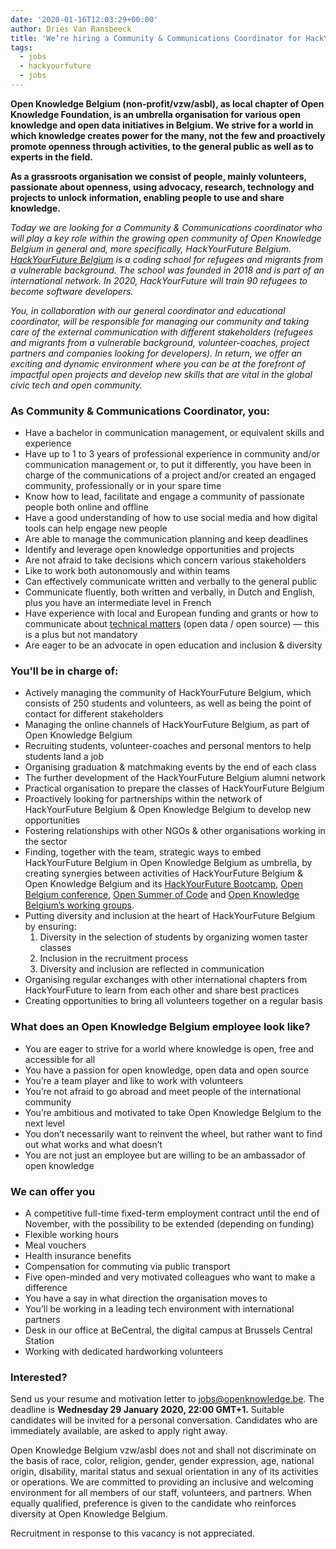 ```yaml
---
date: '2020-01-16T12:03:29+00:00'
author: Dries Van Ransbeeck
title: 'We’re hiring a Community & Communications Coordinator for HackYourFuture Belgium with up to 3 years of experience (F/M/X)'
tags:
  - jobs
  - hackyourfuture
  - jobs
---
```


**Open Knowledge Belgium (non-profit/vzw/asbl), as local chapter of Open Knowledge Foundation, is an umbrella organisation for various open knowledge and open data initiatives in Belgium. We strive for a world in which knowledge creates power for the many, not the few and proactively promote openness through activities, to the general public as well as to experts in the field.**

**As a grassroots organisation we consist of people, mainly volunteers, passionate about openness, using advocacy, research, technology and projects to unlock information, enabling people to use and share knowledge.**

_Today we are looking for a Community &amp; Communications coordinator who will play a key role within the growing open community of Open Knowledge Belgium in general and, more specifically, HackYourFuture Belgium. [HackYourFuture Belgium](https://hackyourfuture.be/) is a coding school for refugees and migrants from a vulnerable background. The school was founded in 2018 and is part of an international network. In 2020, HackYourFuture will train 90 refugees to become software developers._

_You, in collaboration with our general coordinator and educational coordinator, will be responsible for managing our community and taking care of the external communication with different stakeholders (refugees and migrants from a vulnerable background, volunteer-coaches, project partners and companies looking for developers). In return, we offer an exciting and dynamic environment where you can be at the forefront of impactful open projects and develop new skills that are vital in the global civic tech and open community._

### As Community &amp; Communications Coordinator, you:

- Have a bachelor in communication management, or equivalent skills and experience
- Have up to 1 to 3 years of professional experience in community and/or communication management or, to put it differently, you have been in charge of the communications of a project and/or created an engaged community, professionally or in your spare time
- Know how to lead, facilitate and engage a community of passionate people both online and offline
- Have a good understanding of how to use social media and how digital tools can help engage new people
- Are able to manage the communication planning and keep deadlines
- Identify and leverage open knowledge opportunities and projects
- Are not afraid to take decisions which concern various stakeholders
- Like to work both autonomously and within teams
- Can effectively communicate written and verbally to the general public
- Communicate fluently, both written and verbally, in Dutch and English, plus you have an intermediate level in French
- Have experience with local and European funding and grants or how to communicate about [technical matters](https://github.com/HackYourFutureBelgium) (open data / open source) — this is a plus but not mandatory
- Are eager to be an advocate in open education and inclusion &amp; diversity

### You’ll be in charge of:

- Actively managing the community of HackYourFuture Belgium, which consists of 250 students and volunteers, as well as being the point of contact for different stakeholders
- Managing the online channels of HackYourFuture Belgium, as part of Open Knowledge Belgium
- Recruiting students, volunteer-coaches and personal mentors to help students land a job
- Organising graduation &amp; matchmaking events by the end of each class
- The further development of the HackYourFuture Belgium alumni network
- Practical organisation to prepare the classes of HackYourFuture Belgium
- Proactively looking for partnerships within the network of HackYourFuture Belgium &amp; Open Knowledge Belgium to develop new opportunities
- Fostering relationships with other NGOs &amp; other organisations working in the sector
- Finding, together with the team, strategic ways to embed HackYourFuture Belgium in Open Knowledge Belgium as umbrella, by creating synergies between activities of HackYourFuture Belgium &amp; Open Knowledge Belgium and its [HackYourFuture Bootcamp](https://bootcamp.hackyourfuture.be/), [Open Belgium conference](https://2020.openbelgium.be/), [Open Summer of Code](https://osoc.be/) and [Open Knowledge Belgium’s working groups](https://be.okfn.org/working-groups/).
- Putting diversity and inclusion at the heart of HackYourFuture Belgium by ensuring:
  1. Diversity in the selection of students by organizing women taster classes
  2. Inclusion in the recruitment process
  3. Diversity and inclusion are reflected in communication
- Organising regular exchanges with other international chapters from HackYourFuture to learn from each other and share best practices
- Creating opportunities to bring all volunteers together on a regular basis

### What does an Open Knowledge Belgium employee look like?

- You are eager to strive for a world where knowledge is open, free and accessible for all
- You have a passion for open knowledge, open data and open source
- You’re a team player and like to work with volunteers
- You’re not afraid to go abroad and meet people of the international community
- You’re ambitious and motivated to take Open Knowledge Belgium to the next level
- You don’t necessarily want to reinvent the wheel, but rather want to find out what works and what doesn’t
- You are not just an employee but are willing to be an ambassador of open knowledge

### We can offer you

- A competitive full-time fixed-term employment contract until the end of November, with the possibility to be extended (depending on funding)
- Flexible working hours
- Meal vouchers
- Health insurance benefits
- Compensation for commuting via public transport
- Five open-minded and very motivated colleagues who want to make a difference
- You have a say in what direction the organisation moves to
- You’ll be working in a leading tech environment with international partners
- Desk in our office at BeCentral, the digital campus at Brussels Central Station
- Working with dedicated hardworking volunteers

### Interested?

Send us your resume and motivation letter to [jobs@openknowledge.be](mailto:dries@openknowledge.be). The deadline is **Wednesday 29 January 2020, 22:00 GMT+1.** Suitable candidates will be invited for a personal conversation. Candidates who are immediately available, are asked to apply right away.

Open Knowledge Belgium vzw/asbl does not and shall not discriminate on the basis of race, color, religion, gender, gender expression, age, national origin, disability, marital status and sexual orientation in any of its activities or operations. We are committed to providing an inclusive and welcoming environment for all members of our staff, volunteers, and partners. When equally qualified, preference is given to the candidate who reinforces diversity at Open Knowledge Belgium.

Recruitment in response to this vacancy is not appreciated.
